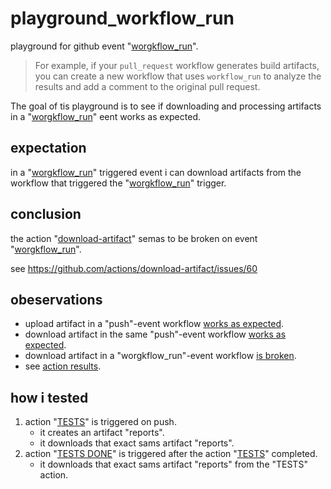 # playground_workflow_run

playground for github event "[worgkflow_run]".

> For example, if your `pull_request` workflow generates build artifacts,
> you can create a new workflow that uses `workflow_run` to analyze the
> results and add a comment to the original pull request.

The goal of tis playground is to see if downloading and processing
artifacts in a "[worgkflow_run]" eent works as expected.

## expectation

in a "[worgkflow_run]" triggered event
i can download artifacts from the workflow that triggered the "[worgkflow_run]" trigger.

## conclusion

the action "[download-artifact]" semas to be broken on event "[worgkflow_run]".

see https://github.com/actions/download-artifact/issues/60

## obeservations

* upload artifact in a "push"-event workflow [works as expected][action_results_tests_run].
* download artifact in the same "push"-event workflow [works as expected][action_results_tests_run].
* download artifact in a "worgkflow_run"-event workflow [is broken][action_results_tests_done].
* see [action results][action_results].

## how i tested

1. action "[TESTS][action_tests_run]" is triggered on push.
   * it creates an artifact "reports".
   * it downloads that exact sams artifact "reports".
1. action "[TESTS DONE][action_tests_done]" is triggered
   after the action "[TESTS][action_tests_run]" completed.
   * it downloads that exact sams artifact "reports" from the "TESTS" action.

[worgkflow_run]: https://docs.github.com/en/actions/reference/events-that-trigger-workflows#workflow_run
[upload-artifact]: https://github.com/actions/upload-artifact
[download-artifact]: https://github.com/actions/download-artifact
[action_tests_done]: .github/workflows/tests_done.yaml
[action_tests_run]: .github/workflows/tests_run.yaml
[action_results]: https://github.com/jkowalleck/playground_workflow_run/actions
[action_results_tests_run]: https://github.com/jkowalleck/playground_workflow_run/actions?query=workflow%3A%22TESTS+RUN%22
[action_results_tests_done]: https://github.com/jkowalleck/playground_workflow_run/actions?query=workflow%3A%22TESTS+DONE%22
